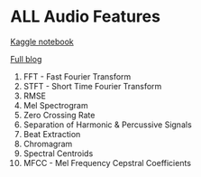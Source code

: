 <h1> ALL Audio Features </h1>

[Kaggle notebook](https://www.kaggle.com/code/shreyasajal/birdclef-librosa-audio-feature-extraction)

[Full blog](https://rramnauth2220.github.io/blog/posts/code/200525-feature-extraction.html#bachu-2010)

1. FFT - Fast Fourier Transform
2. STFT - Short Time Fourier Transform
3. RMSE
4. Mel Spectrogram
5. Zero Crossing Rate
6. Separation of Harmonic & Percussive Signals
7. Beat Extraction
8. Chromagram
9. Spectral Centroids
10. MFCC - Mel Frequency Cepstral Coefficients
